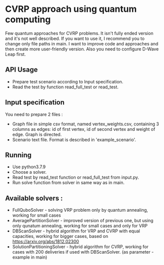 # CVRP approach using quantum computing

Few quantum approaches for CVRP problems. It isn't fully ended version and it's not well described. If you want to use it, I recommend you to change only file paths in main. I want to improve code and approaches and then create more user-friendly version. Also you need to configure D-Wave Leap first.

## API Usage

* Prepare test scenario according to Input specification.
* Read the test by function read_full_test or read_test.

## Input specification

You need to prepare 2 files :

* Graph file in simple csv format, named vertex_weights.csv, containing 3 columns as edges: id of first vertex, id of second vertex and weight of edge. Graph is directed.
* Scenario text file. Format is described in 'example_scenario'.

## Running
* Use python3.7.9
* Choose a solver.
* Read test by read_test function or read_full_test from input.py.
* Run solve function from solver in same way as in main.

## Available solvers :

* FullQuboSolver - solving VRP problem only by quantum annealing, working for small cases
* AveragePartitionSolver - improved version of previous one, but using only qunatum annealing, working for small cases and only for VRP
* DBScanSolver - hybrid algorithm for VRP and CVRP with equal capacities, working for bigger cases, based on https://arxiv.org/abs/1812.02300
* SolutionPartitioningSolver - hybrid algorithm for CVRP, working for cases with 200 deliveries if used with DBScanSolver. (as parameter - example in main)
